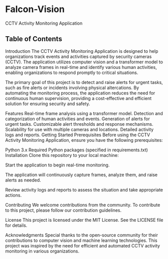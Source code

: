 # Falcon-Vision


CCTV Activity Monitoring Application

## Table of Contents

Introduction
The CCTV Activity Monitoring Application is designed to help organizations track events and activities captured by security cameras (CCTV). The application utilizes computer vision and a transformer model to analyze camera frames in real-time and identify various human activities, enabling organizations to respond promptly to critical situations.

The primary goal of this project is to detect and raise alerts for urgent tasks, such as fire alerts or incidents involving physical altercations. By automating the monitoring process, the application reduces the need for continuous human supervision, providing a cost-effective and efficient solution for ensuring security and safety.

Features
Real-time frame analysis using a transformer model.
Detection and categorization of human activities and events.
Generation of alerts for urgent tasks.
Customizable alert thresholds and response mechanisms.
Scalability for use with multiple cameras and locations.
Detailed activity logs and reports.
Getting Started
Prerequisites
Before using the CCTV Activity Monitoring Application, ensure you have the following prerequisites:

Python 3.x
Required Python packages (specified in requirements.txt)
Installation
Clone this repository to your local machine:


Start the application to begin real-time monitoring.

The application will continuously capture frames, analyze them, and raise alerts as needed.

Review activity logs and reports to assess the situation and take appropriate actions.

Contributing
We welcome contributions from the community. To contribute to this project, please follow our contribution guidelines.

License
This project is licensed under the MIT License. See the LICENSE file for details.

Acknowledgments
Special thanks to the open-source community for their contributions to computer vision and machine learning technologies.
This project was inspired by the need for efficient and automated CCTV activity monitoring in various organizations.
